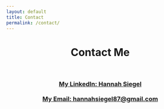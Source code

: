 ```yaml
---
layout: default
title: Contact
permalink: /contact/
---
```


<h1 style="text-align: center;">Contact Me</h1>

<br>

<h3 style="text-align: center;">
  <a href="https://www.linkedin.com/in/hannah-siegel-219162234/" class="contact-link">My LinkedIn: Hannah Siegel</a>
  <br><br>
  <a href="mailto:hannahsiegel87@gmail.com" class="contact-link">My Email: hannahsiegel87@gmail.com</a>
</h3>

<br><br><br>
